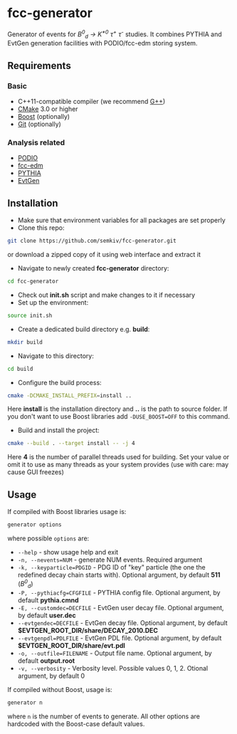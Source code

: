 # fcc-generator
Generator of events for _B<sup>0</sup><sub>d</sub> &rarr; K<sup>*0</sup> &tau;<sup>+</sup> &tau;<sup>-</sup>_ studies. It combines PYTHIA and EvtGen generation facilities with PODIO/fcc-edm storing system.
## Requirements
### Basic
+ C++11-compatible compiler (we recommend [G++](https://gcc.gnu.org/))
+ [CMake](https://cmake.org/) 3.0 or higher
+ [Boost](http://www.boost.org/) (optionally)
+ [Git](https://git-scm.com/) (optionally)

### Analysis related
+ [PODIO](https://github.com/HEP-FCC/podio)
+ [fcc-edm](https://github.com/cbernet/fcc-edm)
+ [PYTHIA](http://home.thep.lu.se/~torbjorn/Pythia.html)
+ [EvtGen](http://evtgen.warwick.ac.uk/)

## Installation
+ Make sure that environment variables for all packages are set properly
+ Clone this repo:
```bash
git clone https://github.com/semkiv/fcc-generator.git
```
or download a zipped copy of it using web interface and extract it
+ Navigate to newly created __fcc-generator__ directory:
```bash
cd fcc-generator
```
+ Check out __init.sh__ script and make changes to it if necessary
+ Set up the environment:
```bash
source init.sh
```
+ Create a dedicated build directory e.g. __build__:
```bash
mkdir build
```
+ Navigate to this directory:
```bash
cd build
```
+ Configure the build process:
```bash
cmake -DCMAKE_INSTALL_PREFIX=install ..
```
Here __install__ is the installation directory and __..__ is the path to source folder. If you don't want to use Boost libraries add `-DUSE_BOOST=OFF` to this command.
+ Build and install the project:
```bash
cmake --build . --target install -- -j 4
```
Here __4__ is the number of parallel threads used for building. Set your value or omit it to use as many threads as your system provides (use with care: may cause GUI freezes)
## Usage
If compiled with Boost libraries usage is:
```bash
generator options
```
where possible `options` are:
+ `--help` - show usage help and exit
+ `-n, --nevents=NUM` - generate NUM events. Required argument
+ `-k, --keyparticle=PDGID` - PDG ID of "key" particle (the one the redefined decay chain starts with). Optional argument, by default __511__ (_B<sup>0</sup><sub>d</sub>_)
+ `-P, --pythiacfg=CFGFILE` - PYTHIA config file. Optional argument, by default __pythia.cmnd__
+ `-E, --customdec=DECFILE` - EvtGen user decay file. Optional argument, by default __user.dec__
+ `--evtgendec=DECFILE` - EvtGen decay file. Optional argument, by default __$EVTGEN_ROOT_DIR/share/DECAY_2010.DEC__
+ `--evtgenpdl=PDLFILE` - EvtGen PDL file. Optional argument, by default __$EVTGEN_ROOT_DIR/share/evt.pdl__
+ `-o, --outfile=FILENAME` - Output file name. Optional argument, by default __output.root__
+ `-v, --verbosity` - Verbosity level. Possible values 0, 1, 2. Otional argument, by default 0

If compiled without Boost, usage is:
```bash
generator n
```
where `n` is the number of events to generate. All other options are hardcoded with the Boost-case default values.

